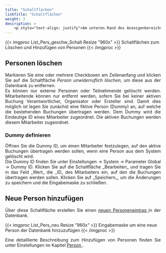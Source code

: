 ```yaml
---
title: "Schaltflächen"
linkTitle: "Schaltflächen"
weight: 3
description: >
    <p style="text-align: justify">Am unteren Rand des Anzeigenbereichs befinden sich Schaltflächen zum Löschen und Hinzufügen von Personen</p>
---
```

{{< imgproc List_Pers_geschw_Schalt Resize "960x" >}}
Schaltflächen zum Löschen und Hinzufügen von Personen
{{< /imgproc >}}

## Personen löschen

<p style="text-align: justify">
Markieren Sie eine oder mehrere Checkboxen am Zeilenanfang und klicken Sie auf die Schaltfläche <i>Person unwiderruflich löschen</i>, um diese aus der Datenbank zu entfernen. </br>
Es können nur externe Personen oder Teilnehmende gelöscht werden. Mitarbeitende können nur entfernt werden, sofern Sie bei keiner aktiven Buchung Verantwortlicher, Organisator oder Ersteller sind. Damit dies möglich ist legen Sie zunächst eine fiktive Person (Dummy) an, auf welche die bestehenden Buchungen übertragen werden. Dem Dummy wird die Eindeutige ID eines  Mitarbeiter zugeordnet. Die aktiven Buchungen werden diesem Mitarbeiter zugeordnet. </p>

### Dummy definieren

<p style="text-align: justify">
Öffnen Sie die Dummy ID, um einen Mitarbeiter festzulegen, auf den aktive Buchungen übertragen werden sollen, wenn eine Person aus dem System gelöscht wird. </br>
Die Dummy ID finden Sie unter Einstellungen -> System -> Parameter Global -> Dummy ID.
Klicken Sie auf die Schaltfläche _Bearbeiten_ und tragen Sie in das Feld _Wert_ die _ID_ des Mitarbeiters ein, auf den die Buchungen übertragen werden sollen. Klicken Sie auf _Speichern_, um die Änderungen zu speichern und die Eingabemaske zu schließen. </p>

## Neue Person hinzufügen

<p style="text-align: justify">
Über diese Schaltfläche erstellen Sie einen <a href="/einstellungen/personen/"> neuen Personeneintrag </a> in der Datenbank. </p>

{{< imgproc List_Pers_neu Resize "960x" >}}
Eingabemaske um eine neue Person der Datenbank hinzuzufügen
{{< /imgproc >}}

<p style="text-align: justify"> Eine detaillierte Beschreibung zum Hinzufügen von Personen finden Sie unter Einstellungen im Kapitel <a href="/einstellungen/personen"> Person </a>. </p>
